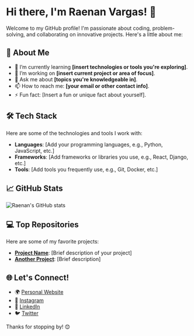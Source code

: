 # Hi there, I'm Raenan Vargas! 👋

Welcome to my GitHub profile! I'm passionate about coding, problem-solving, and collaborating on innovative projects. Here's a little about me:

## 🌟 About Me
- 🌱 I’m currently learning **[insert technologies or tools you're exploring]**.
- 🔭 I’m working on **[insert current project or area of focus]**.
- 💬 Ask me about **[topics you're knowledgeable in]**.
- 📫 How to reach me: **[your email or other contact info]**.
- ⚡ Fun fact: [Insert a fun or unique fact about yourself].

## 🛠️ Tech Stack
Here are some of the technologies and tools I work with:
- **Languages**: [Add your programming languages, e.g., Python, JavaScript, etc.]
- **Frameworks**: [Add frameworks or libraries you use, e.g., React, Django, etc.]
- **Tools**: [Add tools you frequently use, e.g., Git, Docker, etc.]

## 📈 GitHub Stats
![Raenan's GitHub stats](https://github-readme-stats.vercel.app/api?username=raenanvargas6&show_icons=true&theme=radical)

## 💻 Top Repositories
Here are some of my favorite projects:
- [**Project Name**](https://github.com/raenanvargas6/project-name): [Brief description of your project]
- [**Another Project**](https://github.com/raenanvargas6/another-project): [Brief description]

## 🌐 Let's Connect!
- 🌍 [Personal Website](#)
- 📸 [Instagram](#)
- 💼 [LinkedIn](#)
- 🐦 [Twitter](#)

Thanks for stopping by! 😊
